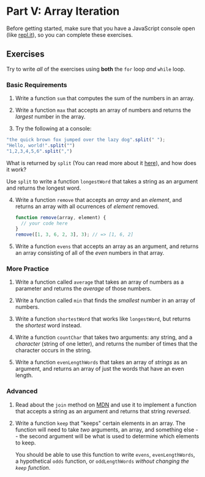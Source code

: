 # Part V: Array Iteration

Before getting started, make sure that you have a JavaScript console open (like <a href="http://www.repl.it/languages/javascript" target="_blank">repl.it</a>), so you can complete these exercises.

## Exercises

Try to write *all* of the exercises using **both** the `for` loop *and* `while`
loop.

### Basic Requirements


1. Write a function `sum` that computes the sum of the numbers in an array.

2. Write a function `max` that accepts an array of numbers and returns the
   *largest* number in the array.

3. Try the following at a console:

  ```js
  "the quick brown fox jumped over the lazy dog".split(" ");
  "Hello, world!".split("")
  "1,2,3,4,5,6".split(",")
  ```

  What is returned by `split` (You can read more about it
  [here](https://developer.mozilla.org/en-US/docs/Web/JavaScript/Reference/Global_Objects/String/split)),
  and how does it work?

  Use `split` to write a function `longestWord` that takes a string as an
  argument and returns the longest word.

4. Write a function `remove` that accepts an *array* and an *element*, and
   returns an array with all ocurrences of *element* removed.

   ```js
   function remove(array, element) {
     // your code here
   }
   remove([1, 3, 6, 2, 3], 3); // => [1, 6, 2]
   ```

5. Write a function `evens` that accepts an array as an argument, and returns
   an array consisting of all of the *even* numbers in that array.

### More Practice

1. Write a function called `average` that takes an array of numbers as a
   parameter and returns the *average* of those numbers.

2. Write a function called `min` that finds the *smallest* number in an array of
   numbers.

3. Write a function `shortestWord` that works like `longestWord`, but returns
   the *shortest* word instead.

4. Write a function `countChar` that takes two arguments: any string, and a
   *character* (string of one letter), and returns the number of times that the
   character occurs in the string.

5. Write a function `evenLengthWords` that takes an array of *strings* as an
   argument, and returns an array of just the words that have an even length.

### Advanced

1. Read about the `join` method on
   [MDN](https://developer.mozilla.org/en-US/docs/Web/JavaScript/Reference/Global_Objects/Array/join)
   and use it to implement a function that accepts a string as an argument and
   returns that string *reversed*.

2. Write a function `keep` that "keeps" certain elements in an array. The
   function will need to take *two* arguments, an array, and something else --
   the second argument will be what is used to determine which elements to keep.

   You should be able to use this function to write `evens`, `evenLengthWords`,
   a hypothetical `odds` function, or `oddLengthWords` *without changing the
   `keep` function*.